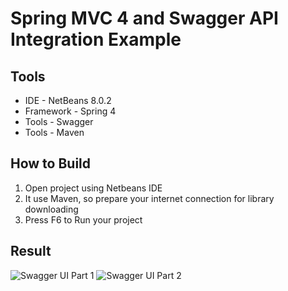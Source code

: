 Spring MVC 4 and Swagger API Integration Example
===================

Tools
-------------------
* IDE - NetBeans 8.0.2
* Framework - Spring 4
* Tools - Swagger 
* Tools - Maven

How to Build
-------------------
1. Open project using Netbeans IDE
2. It use Maven, so prepare your internet connection for library downloading
3. Press F6 to Run your project

Result
-------------------
![Swagger UI Part 1](https://raw.githubusercontent.com/edwinkun/Spring4Swagger/master/img/swaggerresult.PNG)
![Swagger UI Part 2](https://raw.githubusercontent.com/edwinkun/Spring4Swagger/master/img/swaggerresult2.PNG)